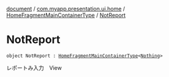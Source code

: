 [document](../../index.md) / [com.myapp.presentation.ui.home](../index.md) / [HomeFragmentMainContainerType](index.md) / [NotReport](./-not-report.md)

# NotReport

`object NotReport : `[`HomeFragmentMainContainerType`](index.md)`<`[`Nothing`](https://kotlinlang.org/api/latest/jvm/stdlib/kotlin/-nothing/index.html)`>`

レポートみ入力　View

